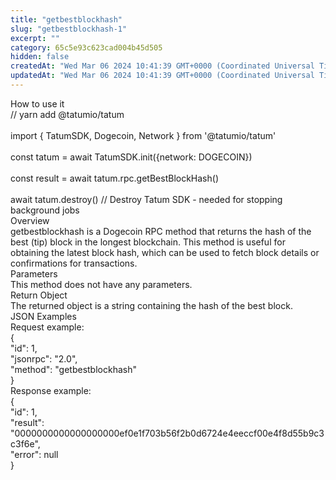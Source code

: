 ```yaml
---
title: "getbestblockhash"
slug: "getbestblockhash-1"
excerpt: ""
category: 65c5e93c623cad004b45d505
hidden: false
createdAt: "Wed Mar 06 2024 10:41:39 GMT+0000 (Coordinated Universal Time)"
updatedAt: "Wed Mar 06 2024 10:41:39 GMT+0000 (Coordinated Universal Time)"
---
```

How to use it  
// yarn add @tatumio/tatum  
​  
import { TatumSDK, Dogecoin, Network } from '@tatumio/tatum'  
​  
const tatum = await TatumSDK.init<Dogecoin>({network: DOGECOIN})  
​  
const result = await tatum.rpc.getBestBlockHash()  
​  
await tatum.destroy() // Destroy Tatum SDK - needed for stopping background jobs  
Overview  
getbestblockhash is a Dogecoin RPC method that returns the hash of the best (tip) block in the longest blockchain. This method is useful for obtaining the latest block hash, which can be used to fetch block details or confirmations for transactions.  
Parameters  
This method does not have any parameters.  
Return Object  
The returned object is a string containing the hash of the best block.  
JSON Examples  
Request example:  
{  
  "id": 1,  
  "jsonrpc": "2.0",  
  "method": "getbestblockhash"  
}  
Response example:  
{  
  "id": 1,  
  "result": "0000000000000000000ef0e1f703b56f2b0d6724e4eeccf00e4f8d55b9c3c3f6e",  
  "error": null  
}

